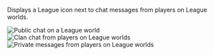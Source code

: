 Displays a League icon next to chat messages from players on League worlds.

![Public chat on a League world](https://camo.githubusercontent.com/eb9b541754642911b652733aea1e00f3bfec9e49/68747470733a2f2f692e696d6775722e636f6d2f5a4a7256454d322e706e67)
![Clan chat from players on League worlds](https://camo.githubusercontent.com/3b1cee4eb43527d2ecc6c579dc783c7ffa32e961/68747470733a2f2f692e696d6775722e636f6d2f4c344b4f3359352e706e67)
![Private messages from players on League worlds](https://camo.githubusercontent.com/7d82b8d030d42ac508555ae3bbcf2cc002caed32/68747470733a2f2f692e696d6775722e636f6d2f646c366e7864772e706e67)